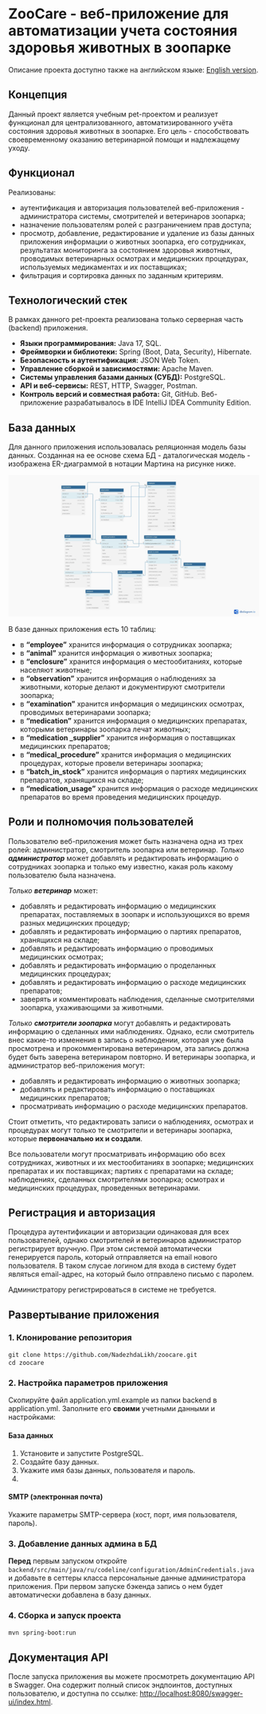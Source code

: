 # ZooCare - веб-приложение для автоматизации учета состояния здоровья животных в зоопарке
Описание проекта доступно также на английском языке: [English version](README.md).
## Концепция
Данный проект является учебным pet-проектом и реализует функционал для централизованного, автоматизированного учёта состояния здоровья животных в зоопарке. Его цель - способствовать своевременному оказанию ветеринарной помощи и надлежащему уходу.

## Функционал
Реализованы:
+ аутентификация и авторизация пользователей веб-приложения - администратора системы, смотрителей и ветеринаров зоопарка;
+ назначение пользователям ролей с разграничением прав доступа;
+ просмотр, добавление, редактирование и удаление из базы данных приложения информации о животных зоопарка, его сотрудниках, результатах мониторинга за состоянием здоровья животных, проводимых ветеринарных осмотрах и медицинских процедурах, используемых медикаментах и их поставщиках;
+ фильтрация и сортировка данных по заданным критериям.

## Технологический стек
В рамках данного pet-проекта реализована только серверная часть (backend) приложения.
+ **Языки программирования:** Java 17, SQL.
+ **Фреймворки и библиотеки:** Spring (Boot, Data, Security), Hibernate.
+ **Безопасность и аутентификация:** JSON Web Token.
+ **Управление сборкой и зависимостями:** Apache Maven.
+ **Системы управления базами данных (СУБД):** PostgreSQL.
+ **API и веб-сервисы:** REST, HTTP, Swagger, Postman.
+ **Контроль версий и совместная работа:** Git, GitHub.
Веб-приложение разрабатывалось в IDE IntelliJ IDEA Community Edition.

## База данных
Для данного приложения использовалась реляционная модель базы данных. Созданная на ее основе схема БД - даталогическая модель - изображена ER-диаграммой в нотации Мартина на рисунке ниже.

![ER-диаграмма](https://github.com/NadezhdaLikh/zoocare/blob/master/ER-model-martin.jpg)

В базе данных приложения есть 10 таблиц:
+ в **“employee”** хранится информация о сотрудниках зоопарка; 
+ в **“animal”** хранится информация о животных зоопарка; 
+ в **“enclosure”** хранится информация о местообитаниях, которые населяют животные; 
+ в **“observation”** хранится информация о наблюдениях за животными, которые делают и документируют смотрители зоопарка; 
+ в **“examination”** хранится информация о медицинских осмотрах, проводимых ветеринарами зоопарка; 
+ в **“medication”** хранится информация о медицинских препаратах, которыми ветеринары зоопарка лечат животных; 
+ в **“medication _supplier”** хранится информация о поставщиках медицинских препаратов; 
+ в **“medical_procedure”** хранится информация о медицинских процедурах, которые провели ветеринары зоопарка; 
+ в **“batch_in_stock”** хранится информация о партиях медицинских препаратов, хранящихся на складе; 
+ в **“medication_usage”** хранится информация о расходе медицинских препаратов во время проведения медицинских процедур.

## Роли и полномочия пользователей
Пользователю веб-приложения может быть назначена одна из трех ролей: администратор, смотритель зоопарка или ветеринар. 
_Только **администратор**_ может добавлять и редактировать информацию о сотрудниках зоопарка и только ему известно, какая роль какому пользователю была назначена. 

_Только **ветеринар**_ может: 
+ добавлять и редактировать информацию о медицинских препаратах, поставляемых в зоопарк и использующихся во время разных медицинских процедур;
+ добавлять и редактировать информацию о партиях препаратов, хранящихся на складе;
+ добавлять и редактировать информацию о проводимых медицинских осмотрах;
+ добавлять и редактировать информацию о проделанных медицинских процедурах;
+ добавлять и редактировать информацию о расходе медицинских препаратов;
+ заверять и комментировать наблюдения, сделанные смотрителями зоопарка, ухаживающими за животными.

_Только **смотрители зоопарка**_ могут добавлять и редактировать информацию о сделанных ими наблюдениях. Однако, если смотритель внес какие-то изменения в запись о наблюдении, которая уже была просмотрена и прокомментирована ветеринаром, эта запись должна будет быть заверена ветеринаром повторно.
И ветеринары зоопарка, и администратор веб-приложения могут: 
+ добавлять и редактировать информацию о животных зоопарка; 
+ добавлять и редактировать информацию о поставщиках медицинских препаратов; 
+ просматривать информацию о расходе медицинских препаратов.
  
Стоит отметить, что редактировать записи о наблюдениях, осмотрах и процедурах могут только те смотрители и ветеринары зоопарка, которые **первоначально их и создали**.

Все пользователи могут просматривать информацию обо всех сотрудниках, животных и их местообитаниях в зоопарке; медицинских препаратах и их поставщиках; партиях с препаратами на складе; наблюдениях, сделанных смотрителями зоопарка; осмотрах и медицинских процедурах, проведенных ветеринарами.

## Регистрация и авторизация
Процедура аутентификации и авторизации одинаковая для всех пользователей, однако смотрителей и ветеринаров администратор регистрирует вручную. При этом системой автоматически генерируется пароль, который отправляется на email нового пользователя. В таком слусае логином для входа в систему будет являться email-адрес, на который было отправлено письмо с паролем.

Администратору регистрироваться в системе не требуется.

## Развертывание приложения
### 1. Клонирование репозитория
```
git clone https://github.com/NadezhdaLikh/zoocare.git
cd zoocare
```

### 2. Настройка параметров приложения
Скопируйте файл application.yml.example из папки backend в application.yml. Заполните его **своими** учетными данными и настройками:

#### База данных
1. Установите и запустите PostgreSQL.
2. Создайте базу данных.
3. Укажите имя базы данных, пользователя и пароль.
4. 
#### SMTP (электронная почта)
Укажите параметры SMTP-сервера (хост, порт, имя пользователя, пароль).

### 3. Добавление данных админа в БД
**Перед** первым запуском откройте `backend/src/main/java/ru/codeline/configuration/AdminCredentials.java` и добавьте в сеттеры класса персональные данные администратора приложения. При первом запуске бэкенда запись о нем будет автоматически добавлена в базу данных.

### 4. Сборка и запуск проекта
```
mvn spring-boot:run
```

## Документация API
После запуска приложения вы можете просмотреть документацию API в Swagger. Она содержит полный список эндпоинтов, доступных пользователю, и доступна по ссылке: [http://localhost:8080/swagger-ui/index.html](http://localhost:8080/swagger-ui/index.html).
